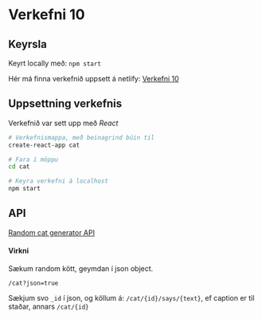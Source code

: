 # Verkefni 10

## Keyrsla

Keyrt locally með: 
`npm start`

Hér má finna verkefnið uppsett á netlify: 
 [Verkefni 10](https://verkefni10-ajg.netlify.app/)

## Uppsettning verkefnis

Verkefnið var sett upp með *React*

```bash
# Verkefnismappa, með beinagrind búin til
create-react-app cat

# Fara í möppu
cd cat

# Keyra verkefni á localhost
npm start

```

## API

[Random cat generator API](https://cataas.com/)

#### Virkni

Sækum random kött, geymdan í json object. 

`/cat?json=true`

Sækjum svo `_id` í json, og köllum á: `/cat/{id}/says/{text}`, ef caption er til staðar, annars `/cat/{id}` 


 

